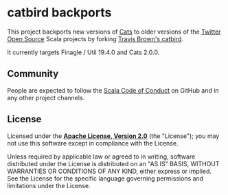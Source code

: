 # catbird backports

This project backports new versions of [Cats](https://github.com/typelevel/cats) to older versions of
the [Twitter Open Source](https://twitter.com/twitteross) Scala projects by 
forking [Travis Brown's catbird](https://github.com/travisbrown/catbird).

It currently targets Finagle / Util 19.4.0 and Cats 2.0.0.

## Community

People are expected to follow the [Scala Code of Conduct][code-of-conduct] on GitHub and in any
other project channels.

## License

Licensed under the **[Apache License, Version 2.0](http://www.apache.org/licenses/LICENSE-2.0)** (the "License");
you may not use this software except in compliance with the License.

Unless required by applicable law or agreed to in writing, software
distributed under the License is distributed on an "AS IS" BASIS,
WITHOUT WARRANTIES OR CONDITIONS OF ANY KIND, either express or implied.
See the License for the specific language governing permissions and
limitations under the License.

[code-of-conduct]: https://www.scala-lang.org/conduct.html
